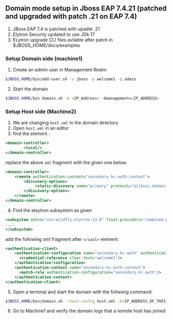 ## Domain mode setup in Jboss EAP 7.4.21 (patched and upgraded with patch .21 on EAP 7.4)
1. JBoss EAP 7.4 is patched with upadte .21
2. Elytron Security updated to use JDk 17 
3. ELytron upgrade CLI files avilable after patch in $JBOSS_HOME/docs/examples

### Setup Domain side (machine1)

1. Create an admin user in Management Realm
```sh
$JBOSS_HOME/bin/add-user.sh -u jboss -p welcome1 -g admin
```

2. Start the domain 
```sh
$JBOSS_HOME/bin domain.sh -b <IP_Address> -bmanagement=<IP_ADDRESS>
```

### Setup Host side (Machine2)
1. We are changing `host.xml` in the domain directory
2. Open `host.xml` in an editor
3. find the element :
```xml
<domain-controller>
        <local/>
</domain-controller>
```
replace the above `xml` fragment with the given one below:
```xml
<domain-controller>
    <remote authentication-context="secondary-hc-auth-context">
        <discovery-options>
             <static-discovery name="primary" protocol="${jboss.domain.master.protocol:remote+http}" host="${jboss.domain.master.address}" port="${jboss.domain.master.port:9990}"/>
        </discovery-options>
    </remote>
</domain-controller>
```
4. Find the eleytron subsystem as given
```xml
<subsystem xmlns="urn:wildfly:elytron:13.0" final-providers="combined-providers" disallowed-providers="OracleUcrypto">
....
</subsystem>
```
add the following xml fragment after `</sasl>` element:
```xml
<authentication-client>
    <authentication-configuration name="secondary-hc-auth" authentication-name="jboss">
      <credential-reference clear-text="welcome1"/>
    </authentication-configuration>
    <authentication-context name="secondary-hc-auth-context">
      <match-rule authentication-configuration="secondary-hc-auth"/>
    </authentication-context>
</authentication-client>

```
5. Open a terminal and start the domain with the follwong command:
```sh
$JBOSS_HOME/bin/domain.sh --host-config host.xml -b<IP_ADDRESS_OF_THIS_MACHINE> -Djboss.domain.master.address=<master node IP> -Djboss.domain.master.port=<master node port>
```
6. Go to Machine1 and verify the domain logs that a remote host has joined